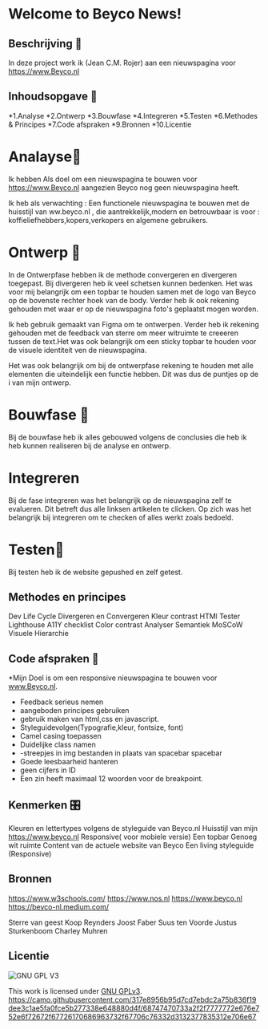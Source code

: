 

#  Welcome to Beyco News!

 
## Beschrijving 🧾
  In deze project werk ik (Jean C.M. Rojer) aan een nieuwspagina voor
  https://www.Beyco.nl
 
 
## Inhoudsopgave 📖
 *1.Analyse
 *2.Ontwerp
 *3.Bouwfase
 *4.Integreren
 *5.Testen
 *6.Methodes & Principes
 *7.Code afspraken
 *9.Bronnen
 *10.Licentie
 

# Analayse🔎
Ik hebben Als doel om een nieuwspagina te bouwen voor https://www.Beyco.nl aangezien 
Beyco nog geen nieuwspagina heeft. 

Ik heb als verwachting : Een functionele nieuwspagina te bouwen 
met de huisstijl van ww.beyco.nl , die aantrekkelijk,modern en betrouwbaar 
is voor : koffieliefhebbers,kopers,verkopers en algemene gebruikers.

# Ontwerp 🎨

In de Ontwerpfase hebben ik de methode convergeren en divergeren toegepast. 
Bij divergeren heb ik veel schetsen kunnen bedenken. Het was voor 
mij belangrijk om een topbar te houden samen met de logo van Beyco 
op de bovenste rechter hoek van de body. Verder heb ik ook 
rekening gehouden met waar er  op de nieuwspagina foto's geplaatst mogen 
worden.

Ik heb gebruik gemaakt van Figma om te ontwerpen. Verder heb ik 
rekening gehouden met de feedback van sterre om meer witruimte 
te creeeren tussen de text.Het was ook belangrijk om een sticky 
topbar te houden voor de visuele identiteit ven de 
nieuwspagina.

Het was ook belangrijk om bij de ontwerpfase rekening te houden 
met alle elementen die uiteindelijk een functie hebben. 
Dit was dus de puntjes op de i van mijn ontwerp. 





# Bouwfase 👷
 Bij de bouwfase heb ik alles gebouwed volgens de conclusies die heb ik heb 
 kunnen realiseren bij de analyse en ontwerp.
 

# Integreren

Bij de fase integreren was het belangrijk op de nieuwspagina 
zelf te evalueren. Dit betreft dus alle linksen artikelen te 
clicken. Op zich was het belangrijk bij integreren om te checken
of alles werkt zoals bedoeld.

# Testen🚀
Bij testen heb ik de website gepushed en zelf getest.

## Methodes en principes
Dev Life Cycle
Divergeren en Convergeren
Kleur contrast
HTMl Tester 
Lighthouse
A11Y checklist
Color contrast Analyser
Semantiek
MoSCoW
Visuele Hierarchie



## Code afspraken 📔

*Mijn Doel is om een responsive nieuwspagina te bouwen voor www.Beyco.nl.

- Feedback serieus nemen 
- aangeboden principes gebruiken 
- gebruik maken van html,css en javascript.
- Styleguidevolgen(Typografie,kleur, fontsize, font)
- Camel casing toepassen
- Duidelijke class namen
- -streepjes in img bestanden in plaats van spacebar spacebar
- Goede leesbaarheid hanteren
- geen cijfers in ID
- Een zin heeft maximaal 12 woorden voor de breakpoint.

## Kenmerken 🎛️
Kleuren en lettertypes volgens de styleguide van Beyco.nl
Huisstijl van mijn https://www.beyco.nl
Responsive( voor mobiele versie)
Een topbar 
Genoeg wit ruimte 
Content van de actuele website van Beyco
Een living styleguide (Responsive)


## Bronnen
https://www.w3schools.com/ 
https://www.nos.nl 
https://www.beyco.nl
https://beyco-nl.medium.com/

Sterre van geest
Koop Reynders
Joost Faber
Suus ten Voorde
Justus Sturkenboom
Charley Muhren


## Licentie

![GNU GPL V3](https://www.gnu.org/graphics/gplv3-127x51.png)

This work is licensed under [GNU GPLv3](./LICENSE).
https://camo.githubusercontent.com/317e8956b95d7cd7ebdc2a75b836f19dee3c1ae5fa0fce5b277338e648880d4f/68747470733a2f2f7777772e676e752e6f72672f67726170686963732f67706c76332d3132377835312e706e67
